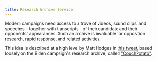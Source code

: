 ```yaml
---
title: Research Archive Service
---
```


Modern campaigns need access to a trove of videos, sound clips, and speeches - together with transcripts - of their candidate and their opponents' appearances. Such an archive is invaluable for opposition research, rapid response, and related activities.

This idea is described at a high level by Matt Hodges in [this tweet](https://twitter.com/hodgesmr/status/1573324521477926913), based loosely on the Biden campaign's research archive, called ["CouchPotato"](https://www.infoq.com/presentations/biden-presidential-campaign/).